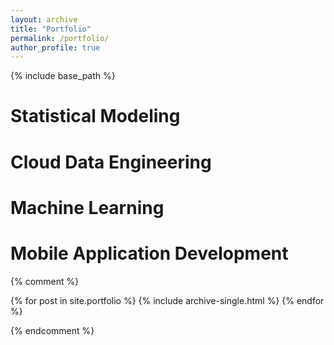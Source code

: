 ```yaml
---
layout: archive
title: "Portfolio"
permalink: /portfolio/
author_profile: true
---
```


{% include base_path %}

# Statistical Modeling

# Cloud Data Engineering

# Machine Learning

# Mobile Application Development

{% comment %}

{% for post in site.portfolio %}
  {% include archive-single.html %}
{% endfor %}

{% endcomment %}
